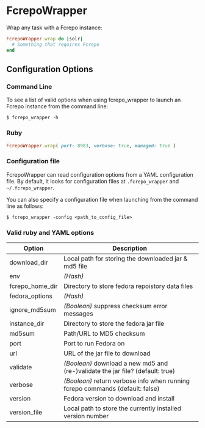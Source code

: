 # FcrepoWrapper

Wrap any task with a Fcrepo instance:

```ruby
FcrepoWrapper.wrap do |solr|
  # Something that requires Fcrepo
end
```

## Configuration Options

### Command Line
To see a list of valid options when using fcrepo_wrapper to launch an Fcrepo instance from the command line:
```
$ fcrepo_wrapper -h
```

### Ruby
```ruby
FcrepoWrapper.wrap( port: 8983, verbose: true, managed: true )
```

### Configuration file
FcrepoWrapper can read configuration options from a YAML configuration file.
By default, it looks for configuration files at `.fcrepo_wrapper` and `~/.fcrepo_wrapper`.

You can also specify a configuration file when launching from the command line as follows:
```
$ fcrepo_wrapper -config <path_to_config_file>
```

### Valid ruby and YAML options
|Option           | Description                             |
|-----------------|-----------------------------------------|
| download_dir    | Local path for storing the downloaded jar & md5 file |
| env             | *(Hash)* |
| fcrepo_home_dir | Directory to store fedora repoistory data files |
| fedora_options  | *(Hash)* |
| ignore_md5sum   | *(Boolean)* suppress checksum error messages |
| instance_dir    | Directory to store the fedora jar file |
| md5sum          | Path/URL to MD5 checksum |
| port            | Port to run Fedora on |
| url             | URL of the jar file to download |
| validate        | *(Boolean)* download a new md5 and (re-)validate the jar file? (default: true) |
| verbose         | *(Boolean)* return verbose info when running fcrepo commands (default: false) |
| version         | Fedora version to download and install |
| version_file    | Local path to store the currently installed version number |


